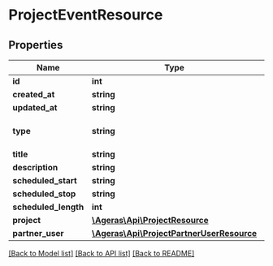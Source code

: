 # ProjectEventResource

## Properties
Name | Type | Description | Notes
------------ | ------------- | ------------- | -------------
**id** | **int** |  | [optional] 
**created_at** | **string** |  | [optional] 
**updated_at** | **string** |  | [optional] 
**type** | **string** |  | [optional] [default to 'unknown']
**title** | **string** |  | [optional] 
**description** | **string** |  | [optional] 
**scheduled_start** | **string** |  | [optional] 
**scheduled_stop** | **string** |  | [optional] 
**scheduled_length** | **int** |  | [optional] 
**project** | [**\Ageras\Api\ProjectResource**](ProjectResource.md) |  | [optional] 
**partner_user** | [**\Ageras\Api\ProjectPartnerUserResource**](ProjectPartnerUserResource.md) |  | [optional] 

[[Back to Model list]](../README.md#documentation-for-models) [[Back to API list]](../README.md#documentation-for-api-endpoints) [[Back to README]](../README.md)


